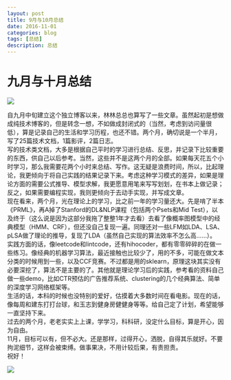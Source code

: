 ```yaml
--- 
layout: post 
title: 9月与10月总结
date: 2016-11-01 
categories: blog 
tags: [总结] 
description: 总结
--- 
```


# 九月与十月总结

![](http://isujin.com/wp-content/uploads/2016/10/wallhaven-357404.jpg)

自九月中旬建立这个独立博客以来，林林总总也算写了一些文章。虽然起初是想做成纯技术博客的，但是转念一想，不如做成封闭式的（当然，考虑到访问量很低），算是记录自己的生活和学习历程，也还不错。两个月，确切说是一个半月，写了25篇技术文档，1篇影评，2篇日志。  
写的技术类文档，大多是根据自己平时的学习进行总结、反思，并记录下比较重要的东西，供自己以后参考。当然，这些并不是这两个月的全部。如果每天花五个小时学习，那么我需要花两个小时来总结、写作。这无疑是浪费时间，所以，比起理论，我更倾向于将自己实践的结果记录下来。考虑这种学习模式的差异，如果是理论方面的需要公式推导、模型求解，我更愿意用笔来写写划划，在书本上做记录；反之，如果需要编程实现，我则更倾向于去动手实现，并写成文章。  
现在看来，两个月，光在理论上的学习，比之前一年的学习量还大。先是啃了半本《PRML》，再A掉了Stanford的DL&NLP课程（包括两个Psets和Mid Test），以及终于（这么说是因为这部分我拖了整整1年才去看）去看了像概率图模型中的经典模型（HMM、CRF），但还没自己复现一遍。同理还对一些LFM如LDA、LSA、pLSA做了理论的推导，复现了LDA（虽然自己实现的算法效率不怎么高……）。  
实践方面的话，像leetcode和lintcode，还有hihocoder，都有零零碎碎的在做一些练习。像经典的机器学习算法，最近接触也比较少了，用的不多，可能在做文本分类的时候用到一些，以及CCF竞赛。不过都是用的sklearn，原理这块其实没有必要深挖了，算法不是主要的了。其他就是理论学习后的实践，参考看的资料自己做一些demo，比如CTR预估的广告推荐系统、clustering的几个经典算法、简单的深度学习网络框架等。  
生活的话，本科的时候也没特别的爱好，估摸着大多数时间在看电影。现在的话，像每周和建东打打台球，和玉志到健身房健健身等等。给自己定了计划，希望能够一直坚持下来。  
过去的两个月，老老实实上上课，学学习，科科研，没定什么目标，算是开心，因为自由。  
11月，目标可以有，但不必大。还是那样，过得开心，洒脱，自得其乐就好。不要拘泥细节，这样会被束缚。做事果决，不用计较后果，有责担责。  
祝好！

![](http://10.3.200.202/cache/11/04/isujin.com/0f73ba48db965b2520b0ad5197fc47ca/wallhaven-138067.jpg)
